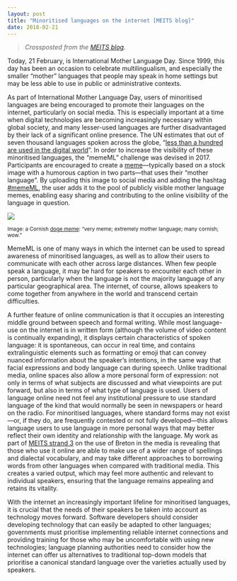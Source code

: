 ```yaml
---
layout: post
title: "Minoritised languages on the internet [MEITS blog]"
date: 2018-02-21
---
```

> *Crossposted from the [MEITS blog](http://www.meits.org/blog/post/minoritised-languages-on-the-internet).*

Today, 21 February, is International Mother Language Day. Since 1999, this day has been an occasion to celebrate multilingualism, and especially the smaller “mother” languages that people may speak in home settings but may be less able to use in public or administrative contexts.

As part of International Mother Language Day, users of minoritised languages are being encouraged to promote their languages on the internet, particularly on social media. This is especially important at a time when digital technologies are becoming increasingly necessary within global society, and many lesser-used languages are further disadvantaged by their lack of a significant online presence. The UN estimates that out of seven thousand languages spoken across the globe, “[less than a hundred are used in the digital world](http://www.un.org/en/events/motherlanguageday/)”. In order to increase the visibility of these minoritised languages, the “memeML” challenge was devised in 2017. Participants are encouraged to create a [meme](https://www.lifewire.com/what-is-a-meme-2483702)—typically based on a stock image with a humorous caption in two parts—that uses their “mother language”. By uploading this image to social media and adding the hashtag [#memeML](https://twitter.com/hashtag/MemeML), the user adds it to the pool of publicly visible mother language memes, enabling easy sharing and contributing to the online visibility of the language in question.

![](http://www.meits.org/files/blog/uploads/2018-02-21_blog_image-01.png)

<sub>Image: a Cornish [doge meme](https://en.wikipedia.org/wiki/Doge_(meme)): “very meme; extremely mother language; many cornish; wow.”</sub>

MemeML is one of many ways in which the internet can be used to spread awareness of minoritised languages, as well as to allow their users to communicate with each other across large distances. When few people speak a language, it may be hard for speakers to encounter each other in person, particularly when the language is not the majority language of any particular geographical area. The internet, of course, allows speakers to come together from anywhere in the world and transcend certain difficulties.

A further feature of online communication is that it occupies an interesting middle ground between speech and formal writing. While most language-use on the internet is in written form (although the volume of video content is continually expanding), it displays certain characteristics of spoken language: it is spontaneous, can occur in real time, and contains extralinguistic elements such as formatting or emoji that can convey nuanced information about the speaker’s intentions, in the same way that facial expressions and body language can during speech. Unlike traditional media, online spaces also allow a more personal form of expression: not only in terms of what subjects are discussed and what viewpoints are put forward, but also in terms of what type of language is used. Users of language online need not feel any institutional pressure to use standard language of the kind that would normally be seen in newspapers or heard on the radio. For minoritised languages, where standard forms may not exist—or, if they do, are frequently contested or not fully developed—this allows language users to use language in more personal ways that may better reflect their own identity and relationship with the language. My work as part of [MEITS strand 3](http://www.meits.org/project-strands/strand/strand-3) on the use of Breton in the media is revealing that those who use it online are able to make use of a wider range of spellings and dialectal vocabulary, and may take different approaches to borrowing words from other languages when compared with traditional media. This creates a varied output, which may feel more authentic and relevant to individual speakers, ensuring that the language remains appealing and retains its vitality.

With the internet an increasingly important lifeline for minoritised languages, it is crucial that the needs of their speakers be taken into account as technology moves forward. Software developers should consider developing technology that can easily be adapted to other languages; governments must prioritise implementing reliable internet connections and providing training for those who may be uncomfortable with using new technologies; language planning authorities need to consider how the internet can offer us alternatives to traditional top-down models that prioritise a canonical standard language over the varieties actually used by speakers.
